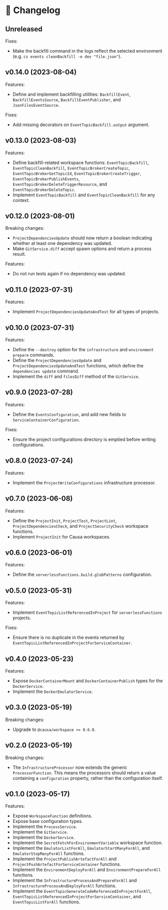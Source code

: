 # 🔖 Changelog

## Unreleased

Fixes:

- Make the backfill command in the logs reflect the selected environment (e.g. `cs events cleanBackfill -e dev "file.json"`).

## v0.14.0 (2023-08-04)

Features:

- Define and implement backfilling utilities: `BackfillEvent`, `BackfillEventsSource`, `BackfillEventPublisher`, and `JsonFilesEventSource`.

Fixes:

- Add missing decorators on `EventTopicBackfill.output` argument.

## v0.13.0 (2023-08-03)

Features:

- Define backfill-related workspace functions: `EventTopicBackfill`, `EventTopicCleanBackfill`, `EventTopicBrokerCreateTopic`, `EventTopicBrokerGetTopicId`, `EventTopicBrokerCreateTrigger`, `EventTopicBrokerPublishEvents`, `EventTopicBrokerDeleteTriggerResource`, and `EventTopicBrokerDeleteTopic`.
- Implement `EventTopicBackfill` and `EventTopicCleanBackfill` for any context.

## v0.12.0 (2023-08-01)

Breaking changes:

- `ProjectDependenciesUpdate` should now return a boolean indicating whether at least one dependency was updated.
- Make `GitService.diff` accept spawn options and return a process result.

Features:

- Do not run tests again if no dependency was updated.

## v0.11.0 (2023-07-31)

Features:

- Implement `ProjectDependenciesUpdateAndTest` for all types of projects.

## v0.10.0 (2023-07-31)

Features:

- Define the `--destroy` option for the `infrastructure` and `environment prepare` commands.
- Define the `ProjectDependenciesUpdate` and `ProjectDependenciesUpdateAndTest` functions, which define the `dependencies update` command.
- Implement the `diff` and `filesDiff` method of the `GitService`.

## v0.9.0 (2023-07-28)

Features:

- Define the `EventsConfiguration`, and add new fields to `ServiceContainerConfiguration`.

Fixes:

- Ensure the project configurations directory is emptied before writing configurations.

## v0.8.0 (2023-07-24)

Features:

- Implement the `ProjectWriteConfigurations` infrastructure processor.

## v0.7.0 (2023-06-08)

Features:

- Define the `ProjectInit`, `ProjectTest`, `ProjectLint`, `ProjectDependenciesCheck`, and `ProjectSecurityCheck` workspace functions.
- Implement `ProjectInit` for Causa workspaces.

## v0.6.0 (2023-06-01)

Features:

- Define the `serverlessFunctions.build.globPatterns` configuration.

## v0.5.0 (2023-05-31)

Features:

- Implement `EventTopicListReferencedInProject` for `serverlessFunctions` projects.

Fixes:

- Ensure there is no duplicate in the events returned by `EventTopicListReferencedInProjectForServiceContainer`.

## v0.4.0 (2023-05-23)

Features:

- Expose `DockerContainerMount` and `DockerContainerPublish` types for the `DockerService`.
- Implement the `DockerEmulatorService`.

## v0.3.0 (2023-05-19)

Breaking changes:

- Upgrade to `@causa/workspace >= 0.6.0`.

## v0.2.0 (2023-05-19)

Breaking changes:

- The `InfrastructureProcessor` now extends the generic `ProcessorFunction`. This means the processors should return a value containing a `configuration` property, rather than the configuration itself.

## v0.1.0 (2023-05-17)

Features:

- Expose `WorkspaceFunction` definitions.
- Expose base configuration types.
- Implement the `ProcessService`.
- Implement the `GitService`.
- Implement the `DockerService`.
- Implement the `SecretFetchForEnvironmentVariable` workspace function.
- Implement the `EmulatorListForAll`, `EmulatorStartManyForAll`, and `EmulatorStopManyForAll` functions.
- Implement the `ProjectPublishArtefactForAll` and `ProjectPushArtefactForServiceContainer` functions.
- Implement the `EnvironmentDeployForAll` and `EnvironmentPrepareForAll` functions.
- Implement the `InfrastructureProcessAndPrepareForAll` and `InfrastructureProcessAndDeployForAll` functions.
- Implement the `EventTopicGenerateCodeReferencedInProjectForAll`, `EventTopicListReferencedInProjectForServiceContainer`, and `EventTopicListForAll` functions.
